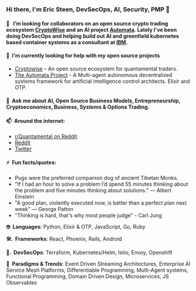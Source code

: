 <!-- ![](./particle-background.gif) -->
### Hi there, I'm Eric Steen, DevSecOps, AI, Security, PMP 👋

#### 👯  &nbsp; I’m looking for collaborators on an open source crypto trading ecosystem <a href="https://www.github.com/upstarter/cryptowise" target="_blank">CryptoWise</a> and an AI project <a href="https://www.github.com/upstarter/automata" target="_blank">Automata</a>. Lately I've been doing DevSecOps and helping build out AI and greenfield kubernetes based container systems as a consultant at <a href="https://www.taos.com" target="_blank">IBM</a>.

#### 🤔  &nbsp;I'm currently looking for help with my open source projects
  - [Cryptowise](https://www.github.com/upstarter/cryptowise) – An open source ecosystem for quantamental traders.
  - [The Automata Project](https://www.github.com/upstarter/automata) - A Multi-agent autonomous decentralized systems framework for artificial intelligence control architects. Elixir and OTP.

#### 💬  &nbsp;Ask me about AI, Open Source Business Models, Entrepreneurship, Cryptoeconomics, Business, Systems & Options Trading.

#### 📫  &nbsp;Around the internet:
  - [r/Quantamental on Reddit](https://www.reddit.com/r/quantamental/)
  - [Reddit](https://www.reddit.com/user/Crypto-Wise)
  - [Twitter](https://twitter.com/cryptoWiseAI)

#### ⚡  &nbsp;Fun facts/quotes:
  - Pugs were the preferred companion dog of ancient Tibetan Monks.
  - "If I had an hour to solve a problem I’d spend 55 minutes thinking about the problem and five minutes thinking about solutions." — Albert Einstein
  - "A good plan, violently executed now, is better than a perfect plan next week" — George Patton
  - "Thinking is hard, that's why most people judge" - Carl Jung

<p><strong>🤓  &nbsp;Languages</strong>: Python, Elixir & OTP, JavaScript, Go, Ruby </p>
<p><strong>🛠. &nbsp;Frameworks</strong>: React, Phoenix, Rails, Android</p>
<p><strong>💽. &nbsp;DevSecOps</strong>: Terraform, Kubernetes/Helm, Istio, Envoy, Openshift</p>
<p><strong>🧐  &nbsp;Paradigms & Trends</strong>: Event Driven Streaming Architectures, Enterprise AI Service Mesh Platforms, Differentiable Programming, Multi-Agent systems, Functional Programming, Domain Driven Design, Microservices, JS Observables</p>
